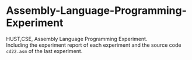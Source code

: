 # Assembly-Language-Programming-Experiment
HUST,CSE, Assembly Language Programming Experiment.  
Including the experiment report of each experiment and the source code `cd22.asm` of the last experiment.
